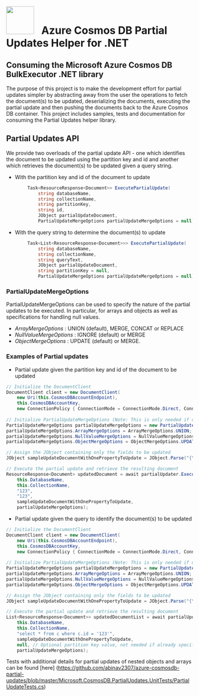 <img src="https://raw.githubusercontent.com/dennyglee/azure-cosmosdb-spark/master/docs/images/azure-cosmos-db-icon.png" width="75">  &nbsp; Azure Cosmos DB Partial Updates Helper for .NET
==========================================

## Consuming the Microsoft Azure Cosmos DB BulkExecutor .NET library

The purpose of this project is to make the development effort for partial updates simpler by abstracting away from the user the operations to fetch the document(s) to be updated, deserializing the documents, executing the partial update and then pushing the documents back to the Azure Cosmos DB container. This project includes samples, tests and documentation for consuming the Partial Updates helper library. 

## Partial Updates API

We provide two overloads of the partial update API - one which identifies the document to be updated using the partition key and id and another which retrieves the document(s) to be updated given a query string.

* With the partition key and id of the document to update
```csharp
        Task<ResourceResponse<Document>> ExecutePartialUpdate(
            string databaseName,
            string collectionName,
            string partitionKey,
            string id,
            JObject partialUpdateDocument,
            PartialUpdateMergeOptions partialUpdateMergeOptions = null);

```

* With the query string to determine the document(s) to update
```csharp
        Task<List<ResourceResponse<Document>>> ExecutePartialUpdate(
            string databaseName,
            string collectionName,
            string queryText,
            JObject partialUpdateDocument,
            string partitionKey = null,
            PartialUpdateMergeOptions partialUpdateMergeOptions = null);

```

### PartialUpdateMergeOptions

PartialUpdateMergeOptions can be used to specify the nature of the partial updates to be executed. In particular, for arrays and objects as well as specifications for handling null values.

* *ArrayMergeOptions* : UNION (default), MERGE, CONCAT or REPLACE
* *NullValueMergeOptions* : IGNORE (default) or MERGE
* *ObjectMergeOptions* : UPDATE (default) or MERGE.

### Examples of Partial updates

* Partial update given the partition key and id of the document to be updated

```csharp
// Initialize the DocumentClient
DocumentClient client = new DocumentClient(
	new Uri(this.CosmosDBAccountEndpoint),
	this.CosmosDBAccountKey,
	new ConnectionPolicy { ConnectionMode = ConnectionMode.Direct, ConnectionProtocol = Protocol.Tcp });
	
// Initialize PartialUpdateMergeOptions (Note: This is only needed if different from the default. Below are the default values)
PartialUpdateMergeOptions partialUpdateMergeOptions = new PartialUpdateMergeOptions();
partialUpdateMergeOptions.ArrayMergeOptions = ArrayMergeOptions.UNION;
partialUpdateMergeOptions.NullValueMergeOptions = NullValueMergeOptions.IGNORE;
partialUpdateMergeOptions.ObjectMergeOptions = ObjectMergeOptions.UPDATE;

// Assign the JObject containing only the fields to be updated
JObject sampleUpdateDocumentWithOnePropertyToUpdate = JObject.Parse("{\"employer\":\"Some Other Company\"}");

// Execute the partial update and retrieve the resulting document
ResourceResponse<Document> updatedDocument = await partialUpdater.ExecutePartialUpdate(
	this.DatabaseName,
	this.CollectionName,
	"123",
	"123",
	sampleUpdateDocumentWithOnePropertyToUpdate,
	partialUpdateMergeOptions);
```

* Partial update given the query to identify the document(s) to be updated

```csharp
// Initialize the DocumentClient
DocumentClient client = new DocumentClient(
	new Uri(this.CosmosDBAccountEndpoint),
	this.CosmosDBAccountKey,
	new ConnectionPolicy { ConnectionMode = ConnectionMode.Direct, ConnectionProtocol = Protocol.Tcp });
	
// Initialize PartialUpdateMergeOptions (Note: This is only needed if different from the default. Below are the default values)
PartialUpdateMergeOptions partialUpdateMergeOptions = new PartialUpdateMergeOptions();
partialUpdateMergeOptions.ArrayMergeOptions = ArrayMergeOptions.UNION;
partialUpdateMergeOptions.NullValueMergeOptions = NullValueMergeOptions.IGNORE;
partialUpdateMergeOptions.ObjectMergeOptions = ObjectMergeOptions.UPDATE;

// Assign the JObject containing only the fields to be updated
JObject sampleUpdateDocumentWithOnePropertyToUpdate = JObject.Parse("{\"employer\":\"Some Other Company\"}");

// Execute the partial update and retrieve the resulting document
List<ResourceResponse<Document>> updatedDocumentList = await partialUpdater.ExecutePartialUpdate(
	this.DatabaseName,
	this.CollectionName,
	"select * from c where c.id = '123'",
	sampleUpdateDocumentWithOnePropertyToUpdate,
	null, // Optional partition key value, not needed if already specified in the query string
	partialUpdateMergeOptions);
```

Tests with additional details for partial updates of nested objects and arrays can be found [here] (https://github.com/abinav2307/azure-cosmosdb-partial-updates/blob/master/Microsoft.CosmosDB.PartialUpdates.UnitTests/PartialUpdateTests.cs)
